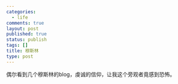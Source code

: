 ```yaml
--- 
categories: 
  - life
comments: true
layout: post
published: true
status: publish
tags: []
title: 穆斯林
type: post
---
```

<div id="msgcns!3725CC0EE38B1F6!949" class="bvMsg">偶尔看到几个穆斯林的blog，虔诚的信仰，让我这个旁观者竟感到恐怖。<br>
</div>
